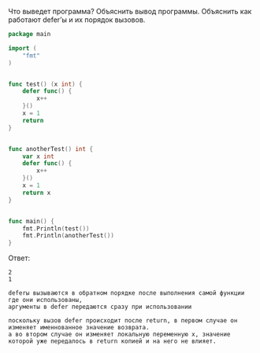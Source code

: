 Что выведет программа? Объяснить вывод программы. Объяснить как работают defer’ы и их порядок вызовов.

```go
package main

import (
	"fmt"
)


func test() (x int) {
	defer func() {
		x++
	}()
	x = 1
	return
}


func anotherTest() int {
	var x int
	defer func() {
		x++
	}()
	x = 1
	return x
}


func main() {
	fmt.Println(test())
	fmt.Println(anotherTest())
}
```

Ответ:
```
2
1

deferы вызываются в обратном порядке после выполнения самой функции где они использованы,
аргументы в defer передаются сразу при использовании

поскольку вызов defer происходит после return, в первом случае он изменяет именнованное значение возврата.
а во втором случае он изменяет локальную переменную x, значение которой уже передалось в return копией и на него не влияет.

```
